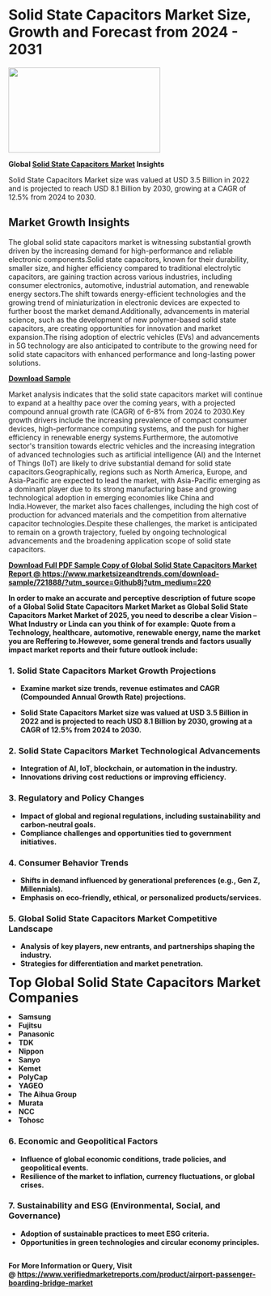<H1>Solid State Capacitors Market Size, Growth and Forecast from 2024 - 2031</H1><img class="aligncenter size-medium wp-image-584254" src="https://thirdeyenews.in/wp-content/uploads/2024/09/Global-Market-Research-300x168.jpeg" alt="" width="300" height="168" /><p><strong>Global&nbsp;<a href="https://www.marketsizeandtrends.com/download-sample/721888/?utm_source=Github8j?utm_medium=220">Solid State Capacitors Market</a> Insights</strong></p><p>Solid State Capacitors Market size was valued at USD 3.5 Billion in 2022 and is projected to reach USD 8.1 Billion by 2030, growing at a CAGR of 12.5% from 2024 to 2030.</p><p><h2>Market Growth Insights</h2> <p>The global solid state capacitors market is witnessing substantial growth driven by the increasing demand for high-performance and reliable electronic components.Solid state capacitors, known for their durability, smaller size, and higher efficiency compared to traditional electrolytic capacitors, are gaining traction across various industries, including consumer electronics, automotive, industrial automation, and renewable energy sectors.The shift towards energy-efficient technologies and the growing trend of miniaturization in electronic devices are expected to further boost the market demand.Additionally, advancements in material science, such as the development of new polymer-based solid state capacitors, are creating opportunities for innovation and market expansion.The rising adoption of electric vehicles (EVs) and advancements in 5G technology are also anticipated to contribute to the growing need for solid state capacitors with enhanced performance and long-lasting power solutions.</p> <p><strong><a href="#">Download Sample</a></strong></p> <p>Market analysis indicates that the solid state capacitors market will continue to expand at a healthy pace over the coming years, with a projected compound annual growth rate (CAGR) of 6-8% from 2024 to 2030.Key growth drivers include the increasing prevalence of compact consumer devices, high-performance computing systems, and the push for higher efficiency in renewable energy systems.Furthermore, the automotive sector's transition towards electric vehicles and the increasing integration of advanced technologies such as artificial intelligence (AI) and the Internet of Things (IoT) are likely to drive substantial demand for solid state capacitors.Geographically, regions such as North America, Europe, and Asia-Pacific are expected to lead the market, with Asia-Pacific emerging as a dominant player due to its strong manufacturing base and growing technological adoption in emerging economies like China and India.However, the market also faces challenges, including the high cost of production for advanced materials and the competition from alternative capacitor technologies.Despite these challenges, the market is anticipated to remain on a growth trajectory, fueled by ongoing technological advancements and the broadening application scope of solid state capacitors.</p> <p><strong><a href="#"></p><p><span class=""><strong>Download Full PDF Sample Copy of Global Solid State Capacitors Market Report</strong> @ <a href="https://www.marketsizeandtrends.com/download-sample/721888/?utm_source=Github8j?utm_medium=220" target="_blank">https://www.marketsizeandtrends.com/download-sample/721888/?utm_source=Github8j?utm_medium=220</a></span></p><p>In order to make an accurate and perceptive description of future scope of a Global&nbsp;Solid State Capacitors Market Market as Global&nbsp;Solid State Capacitors Market Market of 2025, you need to describe a clear Vision &ndash; What Industry or Linda can you think of for example: Quote from a Technology, healthcare, automotive, renewable energy, name the market you are Reffering to.However, some general trends and factors usually impact market reports and their future outlook include:</p><h3>1.&nbsp;<strong>Solid State Capacitors Market Growth Projections</strong></h3><ul><li>Examine market size trends, revenue estimates and CAGR (Compounded Annual Growth Rate) projections.</li><li><p>Solid State Capacitors Market size was valued at USD 3.5 Billion in 2022 and is projected to reach USD 8.1 Billion by 2030, growing at a CAGR of 12.5% from 2024 to 2030.</p></li></ul><h3>2.&nbsp;<strong>Solid State Capacitors Market Technological Advancements</strong></h3><ul><li>Integration of AI, IoT, blockchain, or automation in the industry.</li><li>Innovations driving cost reductions or improving efficiency.</li></ul><h3>3.&nbsp;<strong>Regulatory and Policy Changes</strong></h3><ul><li>Impact of global and regional regulations, including sustainability and carbon-neutral goals.</li><li>Compliance challenges and opportunities tied to government initiatives.</li></ul><h3>4.&nbsp;<strong>Consumer Behavior Trends</strong></h3><ul><li>Shifts in demand influenced by generational preferences (e.g., Gen Z, Millennials).</li><li>Emphasis on eco-friendly, ethical, or personalized products/services.</li></ul><h3>5.&nbsp;<strong>Global Solid State Capacitors Market Competitive Landscape</strong></h3><ul><li>Analysis of key players, new entrants, and partnerships shaping the industry.</li><li>Strategies for differentiation and market penetration.</li></ul><p data-pm-slice="1 1 []"><span style="color: inherit; font-family: inherit; font-size: 25px;">Top Global Solid State Capacitors Market Companies</span></p><div class="" data-test-id=""><p><li>Samsung</li><li> Fujitsu</li><li> Panasonic</li><li> TDK</li><li> Nippon</li><li> Sanyo</li><li> Kemet</li><li> PolyCap</li><li> YAGEO</li><li> The Aihua Group</li><li> Murata</li><li> NCC</li><li> Tohosc</li></p></div><h3>6.&nbsp;<strong>Economic and Geopolitical Factors</strong></h3><ul><li>Influence of global economic conditions, trade policies, and geopolitical events.</li><li>Resilience of the market to inflation, currency fluctuations, or global crises.</li></ul><h3>7.&nbsp;<strong>Sustainability and ESG (Environmental, Social, and Governance)</strong></h3><ul><li>Adoption of sustainable practices to meet ESG criteria.</li><li>Opportunities in green technologies and circular economy principles.</li></ul><h2><strong style="font-size: 14px;">For More Information or Query, Visit @&nbsp;</strong><a style="background-color: #ffffff; font-size: 14px;" href="https://www.marketsizeandtrends.com/report/solid-state-capacitors-market/" target="_blank">https://www.verifiedmarketreports.com/product/airport-passenger-boarding-bridge-market</a></h2>